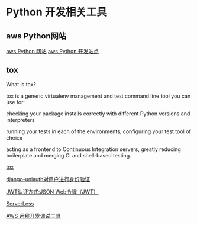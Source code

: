 # Python 开发相关工具

## aws Python网站

[aws Python 网站](https://aws.amazon.com/cn/getting-started/projects/build-modern-app-fargate-lambda-dynamodb-python/)
[aws Python 开发站点](https://aws.amazon.com/cn/developer/)
## tox

What is tox?

tox is a generic virtualenv management and test command line tool you can use for:

checking your package installs correctly with different Python versions and interpreters

running your tests in each of the environments, configuring your test tool of choice

acting as a frontend to Continuous Integration servers, greatly reducing boilerplate and merging CI and shell-based testing.

[tox](https://tox.readthedocs.io/en/latest/)

[django-uniauth对用户进行身份验证](https://github.com/lgoodridge/django-uniauth/)

[JWT认证方式:JSON Web令牌（JWT）](https://jwt.io/)

[ServerLess](https://serverless.com/)

[AWS 远程开发调试工具](https://console.aws.amazon.com/lambda/home?region=us-east-1#/applications/myService-dev)
